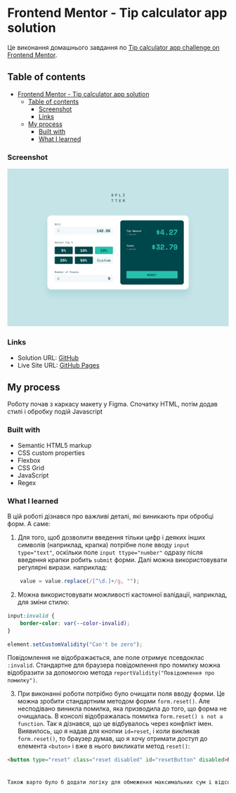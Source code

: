 # Frontend Mentor - Tip calculator app solution


Це виконання домашнього завдання по [Tip calculator app challenge on Frontend Mentor](https://www.frontendmentor.io/challenges/tip-calculator-app-ugJNGbJUX).


## Table of contents

- [Frontend Mentor - Tip calculator app solution](#frontend-mentor---tip-calculator-app-solution)
  - [Table of contents](#table-of-contents)
    - [Screenshot](#screenshot)
    - [Links](#links)
  - [My process](#my-process)
    - [Built with](#built-with)
    - [What I learned](#what-i-learned)


### Screenshot

![](./design/desktop-design-completed.jpg)

### Links

- Solution URL: [GitHub](https://github.com/slavon213/tip-calculator)
- Live Site URL: [GitHub Pages](https://slavon213.github.io/tip-calculator/)

## My process

Роботу почав з каркасу макету у Figma. Спочатку HTML, потім додав стилі і обробку подій Javascript

### Built with

- Semantic HTML5 markup
- CSS custom properties
- Flexbox
- CSS Grid
- JavaScript
- Regex


### What I learned

В цій роботі дізнався про важливі деталі,  які виникають при обробці форм. А саме:

1. Для того, щоб дозволити введення тільки цифр і деяких інших символів (наприклад, крапка) потрібне поле вводу `input type="text"`, оскільки поле `input ttype="number"` одразу після введення крапки робить `submit`  форми. Далі можна використовувати регулярні вирази. наприклад:
```js
    value = value.replace(/[^\d.]+/g, "");
```
2. Можна використовувати можливості кастомної валідації, наприклад, для зміни стилю:

```css
input:invalid {
    border-color: var(--color-invalid);
}
```
```js
element.setCustomValidity("Can't be zero");
```
Повідомлення не відображається, але поле отримує псевдоклас `:invalid`. Стандартне для браузера повідомлення про помилку можна відобразити за допомогою метода `reportValidity("Повідомлення про помилку")`.

3. При виконанні роботи потрібно було очищати поля вводу форми. Це можна зробити стандартним методом форми `form.reset()`. Але несподівано виникла помилка, яка призводила до того, що форма не очищалась. В консолі відображалась помилка `form.reset() s not a function`. Так я дізнався, що це відбувалось через конфлікт імен. Виявилось, що я надав для кнопки `id=reset`, і коли викликав `form.reset()`, то браузер думав, що я хочу отримати доступ до елемента `<buton>` і вже в нього викликати метод `reset()`:
```html
<button type="reset" class="reset disabled" id="resetButton" disabled>Reset</button>


Також варто було б додати логіку для обмеження максимальних сум і відсотків.
